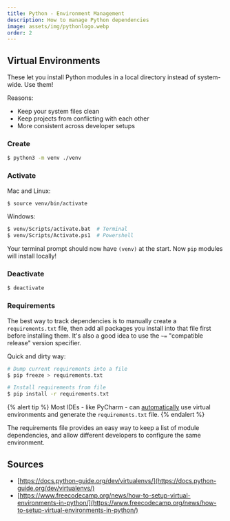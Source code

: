 ```yaml
---
title: Python - Environment Management
description: How to manage Python dependencies
image: assets/img/pythonlogo.webp
order: 2
---
```


## Virtual Environments

These let you install Python modules in a local directory instead of system-wide. Use them!

Reasons:
- Keep your system files clean
- Keep projects from conflicting with each other
- More consistent across developer setups

### Create

```bash
$ python3 -m venv ./venv
```

### Activate

Mac and Linux:
```bash
$ source venv/bin/activate
```

Windows:
```bash
$ venv/Scripts/activate.bat  # Terminal
$ venv/Scripts/Activate.ps1  # Powershell
```

Your terminal prompt should now have `(venv)` at the start. Now `pip` modules will install locally!

### Deactivate

```bash
$ deactivate
```

### Requirements

The best way to track dependencies is to manually create a `requirements.txt` file, then add all packages you install into that file first before installing them. It's also a good idea to use the `~=` "compatible release" version specifier.

Quick and dirty way:
```bash
# Dump current requirements into a file
$ pip freeze > requirements.txt

# Install requirements from file
$ pip install -r requirements.txt
```

{% alert tip %}
Most IDEs - like PyCharm - can [automatically](https://www.jetbrains.com/help/pycharm/managing-dependencies.html) use virtual environments and generate the `requirements.txt` file.
{% endalert %}

The requirements file provides an easy way to keep a list of module dependencies, and allow different developers to configure the same environment.

## Sources

- [https://docs.python-guide.org/dev/virtualenvs/](https://docs.python-guide.org/dev/virtualenvs/)
- [https://www.freecodecamp.org/news/how-to-setup-virtual-environments-in-python/](https://www.freecodecamp.org/news/how-to-setup-virtual-environments-in-python/)

